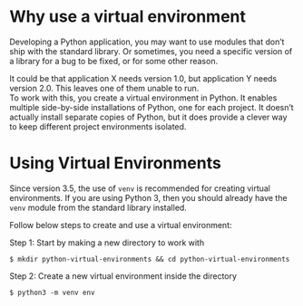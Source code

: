 # Why use a virtual environment
Developing a Python application, you may want to use modules that don’t ship with the standard library. Or sometimes, you need a specific version of a library for a bug to be fixed, or for some other reason.

It could be that application X needs version 1.0, but application Y needs version 2.0. This leaves one of them unable to run.  
To work with this, you create a virtual environment in Python. It enables multiple side-by-side installations of Python, one for each project. It doesn’t actually install separate copies of Python, but it does provide a clever way to keep different project environments isolated. 

# Using Virtual Environments
Since version 3.5, the use of `venv` is recommended for creating virtual environments. If you are using Python 3, then you should already have the `venv` module from the standard library installed.

Follow below steps to create and use a virtual environment:

Step 1: Start by making a new directory to work with
```shell
$ mkdir python-virtual-environments && cd python-virtual-environments
```
Step 2: Create a new virtual environment inside the directory
```shell
$ python3 -m venv env
```
